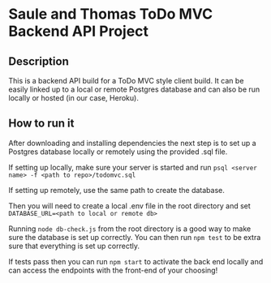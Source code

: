 # Saule and Thomas ToDo MVC Backend API Project

## Description
This is a backend API build for a ToDo MVC style client build. It can be easily linked up to a local or remote Postgres database and can also be run locally or hosted (in our case, Heroku).

## How to run it
After downloading and installing dependencies the next step is to set up a Postgres database locally or remotely using the provided .sql file.

If setting up locally, make sure your server is started and run `psql <server name> -f <path to repo>/todomvc.sql`

If setting up remotely, use the same path to create the database.

Then you will need to create a local .env file in the root directory and set `DATABASE_URL=<path to local or remote db>`

Running `node db-check.js` from the root directory is a good way to make sure the database is set up correctly. You can then run `npm test` to be extra sure that everything is set up correctly.

If tests pass then you can run `npm start` to activate the back end locally and can access the endpoints with the front-end of your choosing!
